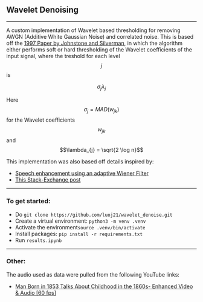 ## Wavelet Denoising 

---

A custom implementation of Wavelet based thresholding for removing AWGN (Additive White Gaussian Noise) and correlated noise. This is based off the [1997 Paper by Johnstone and Silverman](https://academic.oup.com/jrsssb/article-abstract/59/2/319/7083031), in which the algorithm either performs soft or hard thresholding of the Wavelet coefficients of the input signal, where the treshold for each level $$j$$ is

$$\sigma_{j} \lambda_{j}$$

Here $$\sigma_{j}  = MAD(w_{jk})$$ for the Wavelet coefficients $$w_{jk}$$ and $$\lambda_{j} = \sqrt{2 \log n}$$

This implementation was also based off details inspired by:
- [Speech enhancement using an adaptive Wiener Filter](https://dl.acm.org/doi/abs/10.1007/s10772-013-9205-5)
- [This Stack-Exchange post](https://stackoverflow.com/questions/56789030/why-is-wavelet-denoising-producing-identical-results-regardless-of-threshold-lev)

-----

### To get started:

- Do ```git clone https://github.com/luoj21/wavelet_denoise.git```
- Create a virtual environment: ```python3 -m venv .venv```
- Activate the environment```source .venv/bin/activate```
- Install packages: ```pip install -r requirements.txt```
- Run ```results.ipynb```

-----

### Other:

The audio used as data were pulled from the following YouTube links:
- [Man Born in 1853 Talks About Childhood in the 1860s- Enhanced Video & Audio [60 fps]](https://www.youtube.com/watch?v=_oqbLSisnME&list=LL&index=2)
